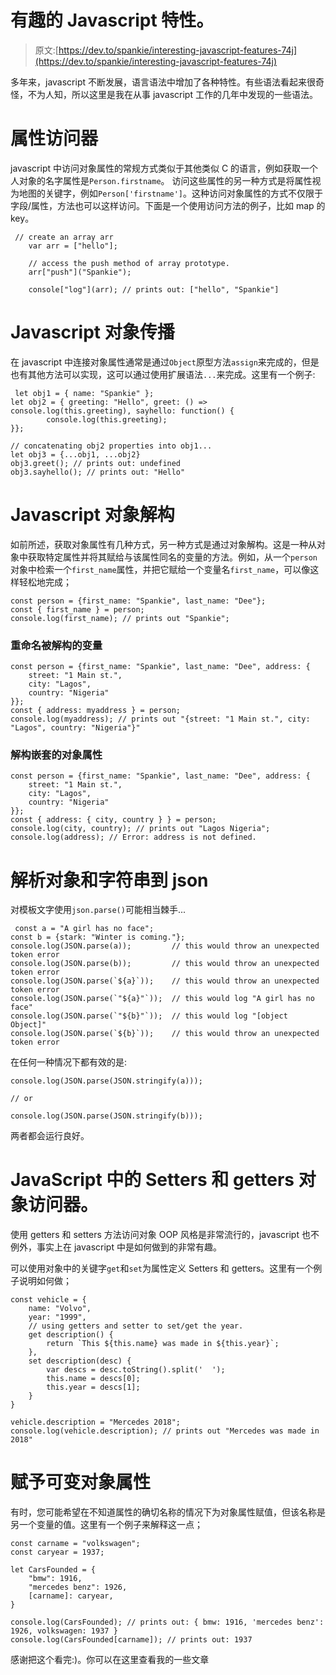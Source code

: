 # 有趣的 Javascript 特性。

> 原文:[https://dev.to/spankie/interesting-javascript-features-74j](https://dev.to/spankie/interesting-javascript-features-74j)

多年来，javascript 不断发展，语言语法中增加了各种特性。有些语法看起来很奇怪，不为人知，所以这里是我在从事 javascript 工作的几年中发现的一些语法。

# [](#property-accessors)属性访问器

javascript 中访问对象属性的常规方式类似于其他类似 C 的语言，例如获取一个人对象的名字属性是`Person.firstname`。
访问这些属性的另一种方式是将属性视为地图的关键字，例如`Person['firstname']`。这种访问对象属性的方式不仅限于字段/属性，方法也可以这样访问。下面是一个使用访问方法的例子，比如 map 的 key。

```
 // create an array arr
    var arr = ["hello"];

    // access the push method of array prototype.
    arr["push"]("Spankie");

    console["log"](arr); // prints out: ["hello", "Spankie"] 
```

# [](#javascript-object-spreading)Javascript 对象传播

在 javascript 中连接对象属性通常是通过`Object`原型方法`assign`来完成的，但是也有其他方法可以实现，这可以通过使用扩展语法`...`来完成。这里有一个例子:

```
 let obj1 = { name: "Spankie" };
let obj2 = { greeting: "Hello", greet: () => console.log(this.greeting), sayhello: function() {
        console.log(this.greeting);
}};

// concatenating obj2 properties into obj1...
let obj3 = {...obj1, ...obj2}
obj3.greet(); // prints out: undefined
obj3.sayhello(); // prints out: "Hello" 
```

# [](#javascript-object-deconstructions)Javascript 对象解构

如前所述，获取对象属性有几种方式，另一种方式是通过对象解构。这是一种从对象中获取特定属性并将其赋给与该属性同名的变量的方法。例如，从一个`person`对象中检索一个`first_name`属性，并把它赋给一个变量名`first_name`，可以像这样轻松地完成；

```
const person = {first_name: "Spankie", last_name: "Dee"};
const { first_name } = person;
console.log(first_name); // prints out "Spankie"; 
```

### [](#renaming-deconstructed-variables)重命名被解构的变量

```
const person = {first_name: "Spankie", last_name: "Dee", address: {
    street: "1 Main st.",
    city: "Lagos",
    country: "Nigeria"
}};
const { address: myaddress } = person;
console.log(myaddress); // prints out "{street: "1 Main st.", city: "Lagos", country: "Nigeria"}" 
```

### [](#deconstructing-nested-object-attributes)解构嵌套的对象属性

```
const person = {first_name: "Spankie", last_name: "Dee", address: {
    street: "1 Main st.",
    city: "Lagos",
    country: "Nigeria"
}};
const { address: { city, country } } = person;
console.log(city, country); // prints out "Lagos Nigeria";
console.log(address); // Error: address is not defined. 
```

# [](#parsing-objects-and-string-to-json)解析对象和字符串到 json

对模板文字使用`json.parse()`可能相当棘手...

```
 const a = "A girl has no face";
const b = {stark: "Winter is coming."};
console.log(JSON.parse(a));         // this would throw an unexpected token error
console.log(JSON.parse(b));         // this would throw an unexpected token error
console.log(JSON.parse(`${a}`));    // this would throw an unexpected token error
console.log(JSON.parse(`"${a}"`));  // this would log "A girl has no face"
console.log(JSON.parse(`"${b}"`));  // this would log "[object Object]"
console.log(JSON.parse(`${b}`));    // this would throw an unexpected token error 
```

在任何一种情况下都有效的是:

```
console.log(JSON.parse(JSON.stringify(a)));

// or

console.log(JSON.parse(JSON.stringify(b))); 
```

两者都会运行良好。

# JavaScript 中的 Setters 和 getters 对象访问器。

使用 getters 和 setters 方法访问对象 OOP 风格是非常流行的，javascript 也不例外，事实上在 javascript 中是如何做到的非常有趣。

可以使用对象中的关键字`get`和`set`为属性定义 Setters 和 getters。这里有一个例子说明如何做；

```
const vehicle = {
    name: "Volvo",
    year: "1999",
    // using getters and setter to set/get the year.
    get description() {
        return `This ${this.name} was made in ${this.year}`;
    },
    set description(desc) {
        var descs = desc.toString().split('  ');
        this.name = descs[0];
        this.year = descs[1];
    }
}

vehicle.description = "Mercedes 2018";
console.log(vehicle.description); // prints out "Mercedes was made in 2018" 
```

# [](#assigning-variable-object-attributes)赋予可变对象属性

有时，您可能希望在不知道属性的确切名称的情况下为对象属性赋值，但该名称是另一个变量的值。这里有一个例子来解释这一点；

```
const carname = "volkswagen";
const caryear = 1937;

let CarsFounded = {
    "bmw": 1916,
    "mercedes benz": 1926,
    [carname]: caryear,
}

console.log(CarsFounded); // prints out: { bmw: 1916, 'mercedes benz': 1926, volkswagen: 1937 }
console.log(CarsFounded[carname]); // prints out: 1937 
```

感谢把这个看完:)。你可以在这里查看我的一些文章